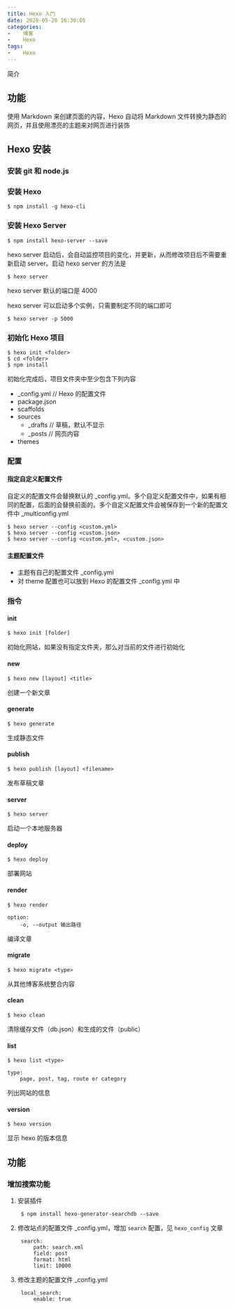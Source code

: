 ```yaml
---
title: Hexo 入门
date: 2020-05-20 16:30:05
categories:
-    博客
-    Hexo
tags:
-    Hexo
---
```


简介
<!--more-->

## 功能
使用 Markdown 来创建页面的内容，Hexo 自动将 Markdown 文件转换为静态的网页，并且使用漂亮的主题来对网页进行装饰

## Hexo 安装
### 安装 git 和 node.js
### 安装 Hexo
    $ npm install -g hexo-cli
### 安装 Hexo Server
    $ npm install hexo-server --save

hexo server 启动后，会自动监控项目的变化，并更新，从而修改项目后不需要重新启动 server。启动 hexo server 的方法是

    $ hexo server

hexo server 默认的端口是 4000

hexo server 可以启动多个实例，只需要制定不同的端口即可

    $ hexo server -p 5000

### 初始化 Hexo 项目

```
$ hexo init <folder>
$ cd <folder>
$ npm install
```
初始化完成后，项目文件夹中至少包含下列内容
* _config.yml   // Hexo 的配置文件
* package.json
* scaffolds
* sources
    * _drafts   // 草稿，默认不显示
    * _posts    // 网页内容
* themes

### 配置

#### 指定自定义配置文件
自定义的配置文件会替换默认的 _config.yml。多个自定义配置文件中，如果有相同的配置，后面的会替换前面的。多个自定义配置文件会被保存到一个新的配置文件中 _multiconfig.yml

    $ hexo server --config <custom.yml>
    $ hexo server --config <custom.json>
    $ hexo server --config <custom.yml>, <custom.json>

#### 主题配置文件
* 主题有自己的配置文件 _config.yml
* 对 theme 配置也可以放到 Hexo 的配置文件 _config.yml 中

### 指令
#### init
    $ hexo init [folder]

初始化网站，如果没有指定文件夹，那么对当前的文件进行初始化

#### new 
    $ hexo new [layout] <title>

创建一个新文章

#### generate
    $ hexo generate

生成静态文件

#### publish
    $ hexo publish [layout] <filename>
发布草稿文章

#### server
    $ hexo server
启动一个本地服务器

#### deploy
    $ hexo deploy
部署网站

#### render
    $ hexo render

    option:
        -o, --output 输出路径
编译文章

#### migrate
    $ hexo migrate <type>

从其他博客系统整合内容

#### clean
    $ hexo clean
清除缓存文件（db.json）和生成的文件（public）

#### list
    $ hexo list <type>

    type:
        page, post, tag, route or category
列出网站的信息

#### version
    $ hexo version
显示 hexo 的版本信息

## 功能
### 增加搜索功能
1. 安装插件

        $ npm install hexo-generator-searchdb --save

2. 修改站点的配置文件 _config.yml，增加 `search` 配置，见 `hexo_config` 文章

        search:
            path: search.xml
            field: post
            format: html
            limit: 10000

3. 修改主题的配置文件 _config.yml
        
        local_search:
            enable: true
